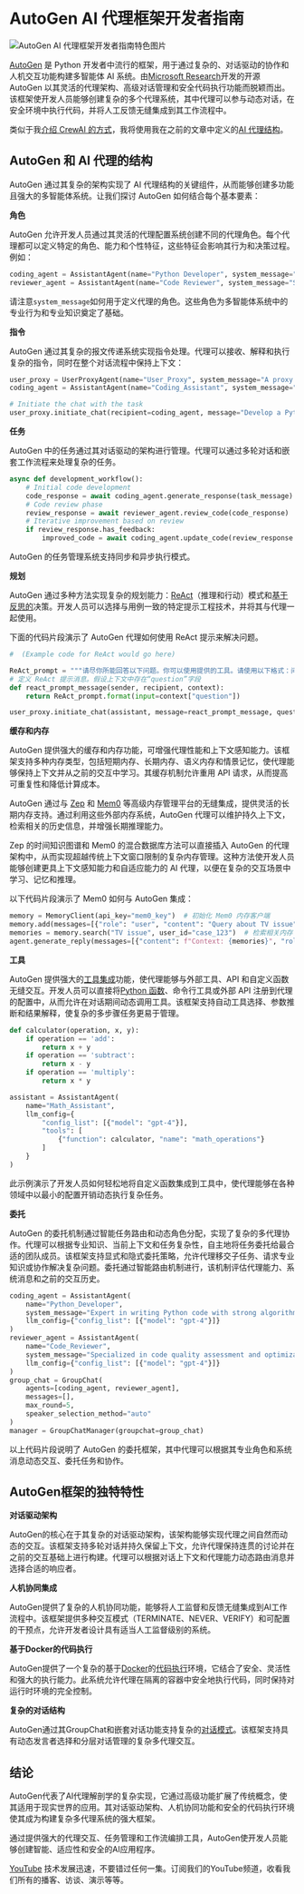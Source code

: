# AutoGen AI 代理框架开发者指南

![AutoGen AI 代理框架开发者指南特色图片](https://cdn.thenewstack.io/media/2024/12/5192e547-developers-guide-to-autogen-2-1024x576.jpg)

[AutoGen](https://microsoft.github.io/autogen/0.2/) 是 Python 开发者中流行的框架，用于通过复杂的、对话驱动的协作和人机交互功能构建多智能体 AI 系统。由[Microsoft Research](https://news.microsoft.com/?utm_content=inline+mention)开发的开源 AutoGen 以其灵活的代理架构、高级对话管理和安全代码执行功能而脱颖而出。该框架使开发人员能够创建复杂的多个代理系统，其中代理可以参与动态对话，在安全环境中执行代码，并将人工反馈无缝集成到其工作流程中。

类似于我[介绍 CrewAI 的方式](https://thenewstack.io/developer-guide-to-the-crewai-agent-framework-for-python/)，我将使用我在之前的文章中定义的[AI 代理结构](https://thenewstack.io/ai-agents-a-comprehensive-introduction-for-developers/)。

## AutoGen 和 AI 代理的结构

AutoGen 通过其复杂的架构实现了 AI 代理结构的关键组件，从而能够创建多功能且强大的多智能体系统。让我们探讨 AutoGen 如何结合每个基本要素：

**角色**

AutoGen 允许开发人员通过其灵活的代理配置系统创建不同的代理角色。每个代理都可以定义特定的角色、能力和个性特征，这些特征会影响其行为和决策过程。例如：

```python
coding_agent = AssistantAgent(name="Python Developer", system_message="Expert Python developer with focus on code quality and optimization", llm_config={"temperature": 0.7})
reviewer_agent = AssistantAgent(name="Code Reviewer", system_message="Senior developer specialized in code review and best practices", llm_config={"temperature": 0.2})
```

请注意`system_message`如何用于定义代理的角色。这些角色为多智能体系统中的专业行为和专业知识奠定了基础。

**指令**

AutoGen 通过其复杂的报文传递系统实现指令处理。代理可以接收、解释和执行复杂的指令，同时在整个对话流程中保持上下文：

```python
user_proxy = UserProxyAgent(name="User_Proxy", system_message="A proxy for human user, providing project requirements and feedback.", human_input_mode="TERMINATE", code_execution_config={"work_dir": "coding_project"})
coding_agent = AssistantAgent(name="Coding_Assistant", system_message="You are a helpful AI assistant specialized in writing Python scripts with robust error handling.", llm_config={"config_list": [{"model": "gpt-4o"}]})

# Initiate the chat with the task
user_proxy.initiate_chat(recipient=coding_agent, message="Develop a Python script for processing CSV files with error handling")
```

**任务**

AutoGen 中的任务通过其对话驱动的架构进行管理。代理可以通过多轮对话和嵌套工作流程来处理复杂的任务。

```python
async def development_workflow():
    # Initial code development
    code_response = await coding_agent.generate_response(task_message)
    # Code review phase
    review_response = await reviewer_agent.review_code(code_response)
    # Iterative improvement based on review
    if review_response.has_feedback:
        improved_code = await coding_agent.update_code(review_response.feedback)
```

AutoGen 的任务管理系统支持同步和异步执行模式。

**规划**

AutoGen 通过多种方法实现复杂的规划能力：[ReAct](https://microsoft.github.io/autogen/0.2/docs/topics/prompting-and-reasoning/react)（推理和行动）模式和[基于反思的](https://microsoft.github.io/autogen/0.2/docs/topics/prompting-and-reasoning/reflection)决策。开发人员可以选择与用例一致的特定提示工程技术，并将其与代理一起使用。

下面的代码片段演示了 AutoGen 代理如何使用 ReAct 提示来解决问题。

```python
#  (Example code for ReAct would go here)
```

```python
ReAct_prompt = """请尽你所能回答以下问题。你可以使用提供的工具。请使用以下格式：问题：你必须回答的输入问题思考：你应该始终思考接下来做什么行动：要采取的行动行动输入：行动的输入观察：行动的结果……（此过程可以重复多次）思考：我现在知道最终答案了最终答案：对原始输入问题的最终答案开始！问题：{input}"""
# 定义 ReAct 提示消息。假设上下文中存在“question”字段
def react_prompt_message(sender, recipient, context):
    return ReAct_prompt.format(input=context["question"])

user_proxy.initiate_chat(assistant, message=react_prompt_message, question="What is the result of super bowl 2024?", )
```

**缓存和内存**

AutoGen 提供强大的缓存和内存功能，可增强代理性能和上下文感知能力。该框架支持多种内存类型，包括短期内存、长期内存、语义内存和情景记忆，使代理能够保持上下文并从之前的交互中学习。其缓存机制允许重用 API 请求，从而提高可重复性和降低计算成本。

AutoGen 通过与 [Zep](https://www.getzep.com) 和 [Mem0](https://www.mem0.ai/) 等高级内存管理平台的无缝集成，提供灵活的长期内存支持。通过利用这些外部内存系统，AutoGen 代理可以维护持久上下文，检索相关的历史信息，并增强长期推理能力。

Zep 的时间知识图谱和 Mem0 的混合数据库方法可以直接插入 AutoGen 的代理架构中，从而实现超越传统上下文窗口限制的复杂内存管理。这种方法使开发人员能够创建更具上下文感知能力和自适应能力的 AI 代理，以便在复杂的交互场景中学习、记忆和推理。

以下代码片段演示了 Mem0 如何与 AutoGen 集成：

```python
memory = MemoryClient(api_key="mem0_key")  # 初始化 Mem0 内存客户端
memory.add(messages=[{"role": "user", "content": "Query about TV issue"}], user_id="case_123")  # 存储内存
memories = memory.search("TV issue", user_id="case_123")  # 检索相关内存
agent.generate_reply(messages=[{"content": f"Context: {memories}", "role": "user"}])  # 在代理回复中使用
```

**工具**

AutoGen 提供强大的[工具集成](https://microsoft.github.io/autogen/0.2/docs/tutorial/tool-use)功能，使代理能够与外部工具、API 和自定义函数无缝交互。开发人员可以直接将[Python 函数](https://thenewstack.io/how-to-define-and-use-your-own-functions-in-python/)、命令行工具或外部 API 注册到代理的配置中，从而允许在对话期间动态调用工具。该框架支持自动工具选择、参数推断和结果解释，使复杂的多步骤任务更易于管理。

```python
def calculator(operation, x, y):
    if operation == 'add':
        return x + y
    if operation == 'subtract':
        return x - y
    if operation == 'multiply':
        return x * y

assistant = AssistantAgent(
    name="Math_Assistant",
    llm_config={
        "config_list": [{"model": "gpt-4"}],
        "tools": [
            {"function": calculator, "name": "math_operations"}
        ]
    }
)
```

此示例演示了开发人员如何轻松地将自定义函数集成到工具中，使代理能够在各种领域中以最小的配置开销动态执行复杂任务。

**委托**

AutoGen 的委托机制通过智能任务路由和动态角色分配，实现了复杂的多代理协作。代理可以根据专业知识、当前上下文和任务复杂性，自主地将任务委托给最合适的团队成员。该框架支持显式和隐式委托策略，允许代理移交子任务、请求专业知识或协作解决复杂问题。委托通过智能路由机制进行，该机制评估代理能力、系统消息和之前的交互历史。

```python
coding_agent = AssistantAgent(
    name="Python_Developer",
    system_message="Expert in writing Python code with strong algorithmic skills",
    llm_config={"config_list": [{"model": "gpt-4"}]}
)
reviewer_agent = AssistantAgent(
    name="Code_Reviewer",
    system_message="Specialized in code quality assessment and optimization",
    llm_config={"config_list": [{"model": "gpt-4"}]}
)
group_chat = GroupChat(
    agents=[coding_agent, reviewer_agent],
    messages=[],
    max_round=5,
    speaker_selection_method="auto"
)
manager = GroupChatManager(groupchat=group_chat)
```

以上代码片段说明了 AutoGen 的委托框架，其中代理可以根据其专业角色和系统消息动态交互、委托任务和协作。

## AutoGen框架的独特特性

**对话驱动架构**

AutoGen的核心在于其复杂的对话驱动架构，该架构能够实现代理之间自然而动态的交互。该框架支持多轮对话并持久保留上下文，允许代理保持连贯的讨论并在之前的交互基础上进行构建。代理可以根据对话上下文和代理能力动态路由消息并选择合适的响应者。

**人机协同集成**

AutoGen提供了复杂的人机协同功能，能够将人工监督和反馈无缝集成到AI工作流程中。该框架提供多种交互模式（TERMINATE、NEVER、VERIFY）和可配置的干预点，允许开发者设计具有适当人工监督级别的系统。

**基于Docker的代码执行**

AutoGen提供了一个复杂的基于[Docker](https://www.docker.com/?utm_content=inline+mention)的[代码执行](https://microsoft.github.io/autogen/0.2/docs/tutorial/code-executors)环境，它结合了安全、灵活性和强大的执行能力。此系统允许代理在隔离的容器中安全地执行代码，同时保持对运行时环境的完全控制。

**复杂的对话结构**

AutoGen通过其GroupChat和嵌套对话功能支持复杂的[对话模式](https://microsoft.github.io/autogen/0.2/docs/tutorial/conversation-patterns)。该框架支持具有动态发言者选择和分层对话管理的复杂多代理交互。

## 结论

AutoGen代表了AI代理解剖学的复杂实现，它通过高级功能扩展了传统概念，使其适用于现实世界的应用。其对话驱动架构、人机协同功能和安全的代码执行环境使其成为构建复杂多代理系统的强大框架。

通过提供强大的代理交互、任务管理和工作流编排工具，AutoGen使开发人员能够创建智能、适应性和安全的AI应用程序。

[YouTube](https://youtube.com/thenewstack?sub_confirmation=1) 技术发展迅速，不要错过任何一集。订阅我们的YouTube频道，收看我们所有的播客、访谈、演示等等。